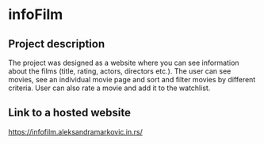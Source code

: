 # infoFilm

## Project description
The project was designed as a website where you can see information about the films (title, rating, actors, directors etc.). The user can see movies,
see an individual movie page and sort and filter movies by different criteria. User can also rate a movie and add it to the watchlist.

## Link to a hosted website
https://infofilm.aleksandramarkovic.in.rs/
